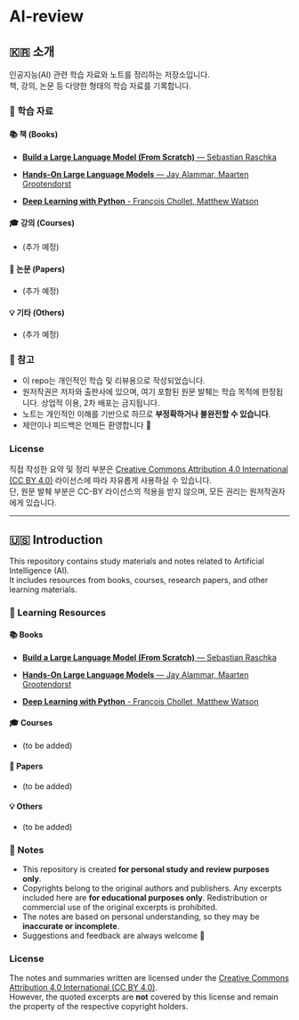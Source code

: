 # AI-review

## 🇰🇷 소개

인공지능(AI) 관련 학습 자료와 노트를 정리하는 저장소입니다.  
책, 강의, 논문 등 다양한 형태의 학습 자료를 기록합니다. 

### 📝 학습 자료

#### 📚 책 (Books)
- [**Build a Large Language Model (From Scratch)** — Sebastian Raschka](./LLM/build-a-llm-from-scratch/README.md)

- [**Hands-On Large Language Models** — Jay Alammar, Maarten Grootendorst](./LLM/hands-on-llm/README.md)

- [**Deep Learning with Python** - François Chollet, Matthew Watson](./DL/deep-learning-with-python/README.md)

#### 🎓 강의 (Courses)
- (추가 예정)

#### 📑 논문 (Papers)
- (추가 예정)

#### 💡 기타 (Others)
- (추가 예정)

### 📝 참고
- 이 repo는 개인적인 학습 및 리뷰용으로 작성되었습니다.  
- 원저작권은 저자와 출판사에 있으며, 여기 포함된 원문 발췌는 학습 목적에 한정됩니다. 상업적 이용, 2차 배포는 금지됩니다.     
- 노트는 개인적인 이해를 기반으로 하므로 **부정확하거나 불완전할 수 있습니다**.  
- 제안이나 피드백은 언제든 환영합니다 🙌
  
### License
직접 작성한 요약 및 정리 부분은 [Creative Commons Attribution 4.0 International (CC BY 4.0)](https://creativecommons.org/licenses/by/4.0/) 라이선스에 따라 자유롭게 사용하실 수 있습니다.  
단, 원문 발췌 부분은 CC-BY 라이선스의 적용을 받지 않으며, 모든 권리는 원저작권자에게 있습니다.

---

## 🇺🇸 Introduction

This repository contains study materials and notes related to Artificial Intelligence (AI).  
It includes resources from books, courses, research papers, and other learning materials.  

### 📝 Learning Resources

#### 📚 Books
- [**Build a Large Language Model (From Scratch)** — Sebastian Raschka](./LLM/build-a-llm-from-scratch/README.md)

- [**Hands-On Large Language Models** — Jay Alammar, Maarten Grootendorst](./LLM/hands-on-llm/README.md)

- [**Deep Learning with Python** - François Chollet, Matthew Watson](./DL/deep-learning-with-python/README.md)

#### 🎓 Courses
- (to be added)

#### 📑 Papers
- (to be added)

#### 💡 Others
- (to be added)

### 📝 Notes
- This repository is created **for personal study and review purposes only**.  
- Copyrights belong to the original authors and publishers. Any excerpts included here are **for educational purposes only**. Redistribution or commercial use of the original excerpts is prohibited.    
- The notes are based on personal understanding, so they may be **inaccurate or incomplete**.  
- Suggestions and feedback are always welcome 🙌

### License
The notes and summaries written are licensed under the [Creative Commons Attribution 4.0 International (CC BY 4.0)](https://creativecommons.org/licenses/by/4.0/).  
However, the quoted excerpts are **not** covered by this license and remain the property of the respective copyright holders.
